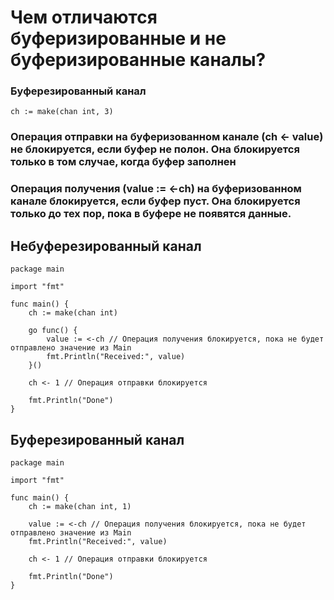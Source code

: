 # Чем отличаются буферизированные и не буферизированные каналы?



### Буферезированный канал
```
ch := make(chan int, 3)
```
### Операция отправки на буферизованном канале (ch <- value) не блокируется, если буфер не полон. Она блокируется только в том случае, когда буфер заполнен
### Операция получения (value := <-ch) на буферизованном канале блокируется, если буфер пуст. Она блокируется только до тех пор, пока в буфере не появятся данные.
## Небуферезированный канал
```
package main

import "fmt"

func main() {
	ch := make(chan int)

	go func() {
		value := <-ch // Операция получения блокируется, пока не будет отправлено значение из Main
		fmt.Println("Received:", value)
	}()

	ch <- 1 // Операция отправки блокируется

	fmt.Println("Done")
}

```

## Буферезированный канал
```
package main

import "fmt"

func main() {
	ch := make(chan int, 1)

    value := <-ch // Операция получения блокируется, пока не будет отправлено значение из Main
	fmt.Println("Received:", value)

	ch <- 1 // Операция отправки блокируется

	fmt.Println("Done")
}

```

